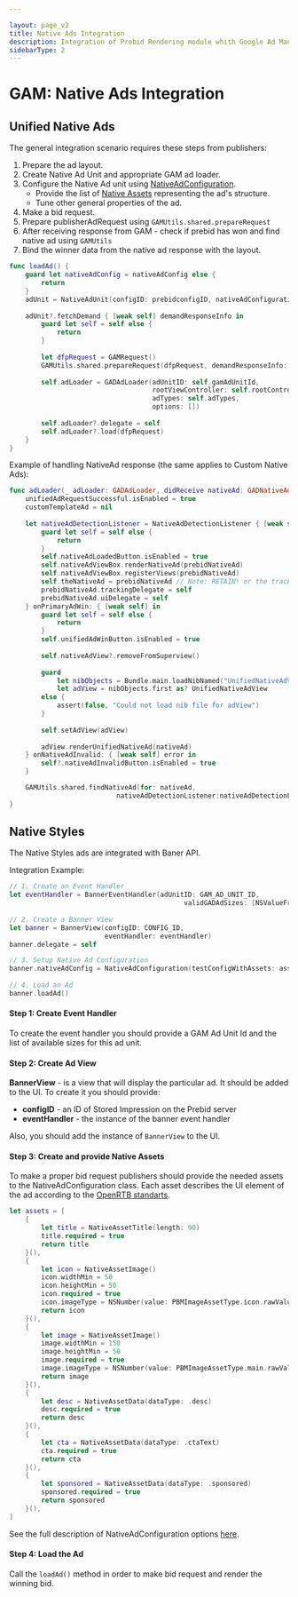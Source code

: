 ```yaml
---

layout: page_v2
title: Native Ads Integration
description: Integration of Prebid Rendering module whith Google Ad Manager for Native Ads 
sidebarType: 2
---
```


# GAM: Native Ads Integration

## Unified Native Ads

The general integration scenario requires these steps from publishers:

1. Prepare the ad layout.
2. Create Native Ad Unit and appropriate GAM ad loader.
3. Configure the Native Ad unit using [NativeAdConfiguration](rendering-native-ad-configuration.md).
    * Provide the list of [Native Assets](../../info-modules/rendering-native-guidelines#components) representing the ad's structure.
    * Tune other general properties of the ad.
4. Make a bid request.
5. Prepare publisherAdRequest using `GAMUtils.shared.prepareRequest`
6. After receiving response from GAM  - check if prebid has won and find native ad using `GAMUtils`
7. Bind the winner data from the native ad response with the layout.

``` swift
func loadAd() {
    guard let nativeAdConfig = nativeAdConfig else {
        return
    }
    adUnit = NativeAdUnit(configID: prebidconfigID, nativeAdConfiguration: nativeAdConfig)
        
    adUnit?.fetchDemand { [weak self] demandResponseInfo in
        guard let self = self else {
            return
        }
        
        let dfpRequest = GAMRequest()
        GAMUtils.shared.prepareRequest(dfpRequest, demandResponseInfo: demandResponseInfo)
        
        self.adLoader = GADAdLoader(adUnitID: self.gamAdUnitId,
                                    rootViewController: self.rootController,
                                    adTypes: self.adTypes,
                                    options: [])
                                    
        self.adLoader?.delegate = self
        self.adLoader?.load(dfpRequest)
    }
}
```

Example of handling NativeAd response (the same applies to Custom Native Ads):

``` swift
func adLoader(_ adLoader: GADAdLoader, didReceive nativeAd: GADNativeAd) {
    unifiedAdRequestSuccessful.isEnabled = true
    customTemplateAd = nil
    
    let nativeAdDetectionListener = NativeAdDetectionListener { [weak self] prebidNativeAd in
        guard let self = self else {
            return
        }
        self.nativeAdLoadedButton.isEnabled = true
        self.nativeAdViewBox.renderNativeAd(prebidNativeAd)
        self.nativeAdViewBox.registerViews(prebidNativeAd)
        self.theNativeAd = prebidNativeAd // Note: RETAIN! or the tracking will not occur!
        prebidNativeAd.trackingDelegate = self
        prebidNativeAd.uiDelegate = self
    } onPrimaryAdWin: { [weak self] in
        guard let self = self else {
            return
        }
        self.unifiedAdWinButton.isEnabled = true
        
        self.nativeAdView?.removeFromSuperview()
        
        guard
            let nibObjects = Bundle.main.loadNibNamed("UnifiedNativeAdView", owner: nil, options: nil),
            let adView = nibObjects.first as? UnifiedNativeAdView
        else {
            assert(false, "Could not load nib file for adView")
        }
        
        self.setAdView(adView)
        
        adView.renderUnifiedNativeAd(nativeAd)
    } onNativeAdInvalid: { [weak self] error in
        self?.nativeAdInvalidButton.isEnabled = true
    }

    GAMUtils.shared.findNativeAd(for: nativeAd,
                           nativeAdDetectionListener:nativeAdDetectionListener)
}
```

## Native Styles 

The Native Styles ads are integrated with Baner API. 

Integration Example:

``` swift
// 1. Create an Event Handler
let eventHandler = BannerEventHandler(adUnitID: GAM_AD_UNIT_ID,
                                            validGADAdSizes: [NSValueFromGADAdSize(adSize)])
       
// 2. Create a Banner View
let banner = BannerView(configID: CONFIG_ID,
                        eventHandler: eventHandler)
banner.delegate = self

// 3. Setup Native Ad Configuration
banner.nativeAdConfig = NativeAdConfiguration(testConfigWithAssets: assets)
        
// 4. Load an Ad
banner.loadAd()
```

#### Step 1: Create Event Handler

To create the event handler you should provide a GAM Ad Unit Id and the list of available sizes for this ad unit.

#### Step 2: Create Ad View

**BannerView** - is a view that will display the particular ad. It should be added to the UI. To create it you should provide:

- **configID** - an ID of Stored Impression on the Prebid server
- **eventHandler** - the instance of the banner event handler

Also, you should add the instance of `BannerView` to the UI.

#### Step 3: Create and provide Native Assets

To make a proper bid request publishers should provide the needed assets to the NativeAdConfiguration class. Each asset describes the UI element of the ad according to the [OpenRTB standarts](https://www.iab.com/wp-content/uploads/2018/03/OpenRTB-Native-Ads-Specification-Final-1.2.pdf).

``` swift
let assets = [
    {
        let title = NativeAssetTitle(length: 90)
        title.required = true
        return title
    }(),
    {
        let icon = NativeAssetImage()
        icon.widthMin = 50
        icon.heightMin = 50
        icon.required = true
        icon.imageType = NSNumber(value: PBMImageAssetType.icon.rawValue)
        return icon
    }(),
    {
        let image = NativeAssetImage()
        image.widthMin = 150
        image.heightMin = 50
        image.required = true
        image.imageType = NSNumber(value: PBMImageAssetType.main.rawValue)
        return image
    }(),
    {
        let desc = NativeAssetData(dataType: .desc)
        desc.required = true
        return desc
    }(),
    {
        let cta = NativeAssetData(dataType: .ctaText)
        cta.required = true
        return cta
    }(),
    {
        let sponsored = NativeAssetData(dataType: .sponsored)
        sponsored.required = true
        return sponsored
    }(),
]
```

See the full description of NativeAdConfiguration options [here](rendering-native-ad-configuration.md).

#### Step 4: Load the Ad

Call the `loadAd()` method in order to make bid request and render the winning bid.